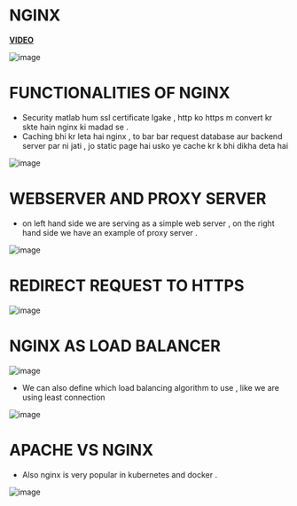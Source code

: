 # NGINX

**[VIDEO](https://www.youtube.com/watch?v=q8OleYuqntY)**

![image](https://github.com/user-attachments/assets/e9f9ae00-20ab-48e7-b6be-be23dcda5557)


# FUNCTIONALITIES OF NGINX

- Security matlab hum ssl certificate lgake , http ko https m convert kr skte hain nginx ki madad se .
- Caching bhi kr leta hai nginx , to bar bar request database aur backend server par ni jati , jo static page hai usko ye cache kr k bhi dikha deta hai

![image](https://github.com/user-attachments/assets/b562a559-1761-422a-81a3-2f5e70fb3437)


# WEBSERVER AND PROXY SERVER

- on left hand side we are serving as a simple web server , on the right hand side we have an example of proxy server . 

![image](https://github.com/user-attachments/assets/d098bedc-6194-4300-bb95-cdb2dd29af1b)



# REDIRECT REQUEST TO HTTPS

![image](https://github.com/user-attachments/assets/9e300a31-83be-4bca-b56a-7a64a4d9eae9)


# NGINX AS LOAD BALANCER

![image](https://github.com/user-attachments/assets/54bcaae0-3e61-4940-b3ef-e02bb4f3917e)

- We can also define which load balancing algorithm to use , like we are using least connection 

![image](https://github.com/user-attachments/assets/d3e7f93d-93d4-4259-8a43-e90a46892c7c)

# APACHE VS NGINX

- Also nginx is very popular in kubernetes and docker . 

![image](https://github.com/user-attachments/assets/466b2eb8-9d87-4a91-89e3-40f3535d9a01)


